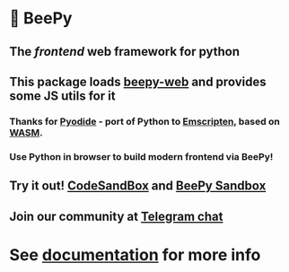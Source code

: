 # 🐝 BeePy

## The _frontend_ web framework for python 
## This package loads [beepy-web](https://pypi.org/project/beepy-web/) and provides some JS utils for it

### Thanks for [Pyodide](https://pyodide.org/) - port of Python to [Emscripten](https://emscripten.org/), based on [WASM](https://webassembly.org/).
### Use Python in browser to build modern frontend via BeePy!

## Try it out! [CodeSandBox](https://codesandbox.io/s/beepy-two-synced-counters-k5sm9j) and [BeePy Sandbox](https://kor0p.github.io/BeePy/examples/sandbox/)

## Join our community at [Telegram chat](https://t.me/bee_py/)

# See [documentation](https://bee-py.readthedocs.io/en/latest/) for more info
